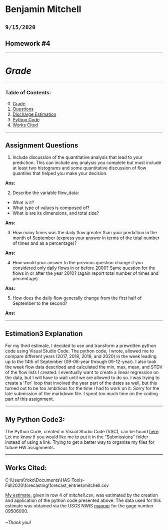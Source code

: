 # Benjamin Mitchell
## `9/15/2020`
## Homework #4

___
<a name="grd"></a>
# ***Grade***



___
### Table of Contents:
0. [ Grade](#grd)
1. [ Questions](#qns)
2. [ Discharge Estimation](#est)
3. [ Python Code](#cod)
4. [ Works Cited](#cit)

___
<a name="qns"></a>
## Assignment Questions

1. Include discussion of the quantitative analysis that lead to your prediction. This can include any analysis you complete but must include at least two histograms and some quantitative discussion of flow quantiles that helped you make your decision.

**Ans:**
`
`

2. Describe the variable flow_data:
- What is it?
- What type of values is composed of?
- What is are its dimensions, and total size?

**Ans:**
`
`

3. How many times was the daily flow greater than your prediction in the month of September (express your answer in terms of the total number of times and as a percentage)?

**Ans:**
`
`

4. How would your answer to the previous question change if you considered only daily flows in or before 2000? Same question for the flows in or after the year 2010? (again report total number of times and percentage)

**Ans:**
`
`

5. How does the daily flow generally change from the first half of September to the second?

**Ans:**
`
`

___
<a name="est"></a>
## Estimation3 Explanation

For my third estimate, I decided to use and transform a prewritten python code using Visual Studio Code.  The python code, I wrote, allowed me to compare different years (2017, 2018, 2019, and 2020) in the week leading up to the 14th of September (09-06-year through 09-12-year).  I also took the week flow data described and calculated the min, max, mean, and STDV of the flow lists I created.  I eventually want to create a linear regression on the data, but I will have to wait until we are allowed to do so.  I was trying to create a 'For' loop that involved the year part of the dates as well, but this turned out to be too ambitious for the time I had to work on it.  Sorry for the late submission of the markdown file.  I spent too much time on the coding part of this assignment.

___
<a name="cod"></a>
## My Python Code3:

The Python Code, created in Visual Studio Code (VSC), can be found [here](../assignment_4/week4_lists_starter_BM.py).  Let me know if you would like me to put it in the "Submissions" folder instead of using a link.  Trying to get a better way to organize my files for future HW assignments.

___
<a name="cit"></a>
## Works Cited:
C:\Users\Yoko\Documents\HAS-Tools-Fall2020\forecasting\forecast_entries\mitchell.csv

[My estimate,](../../../forecasting/forecast_entries/mitchell.csv) given in row 4 of *mitchell.csv*, was estimated by the creation and application of the python code presented above.  The data used for this estimate was obtained via the USGS NWIS [mapper](https://maps.waterdata.usgs.gov/mapper/) for the gage number 09506000.
###### ~Thank you!
